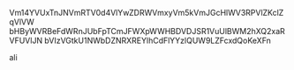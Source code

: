 Vm14YVUxTnJNVmRTV0d4VlYwZDRWVmxyVm5kVmJGcHlWV3RPVlZKclZqVlVW
bHByWVRBeFdWRnJUbFpTCmJFWXpWWHBDVDJSR1VuUlBWM2hXQ2xaRVFUVlJN
bVIzVGtkU1NWbDZNRXREYlhCdFlYYzlQUW9LZFcxdQoKeXFn

ali